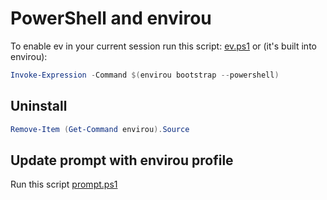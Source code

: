 # PowerShell and envirou

To enable ev in your current session run this script: [ev.ps1](./ev.ps1) or (it's built into envirou):
```powershell
Invoke-Expression -Command $(envirou bootstrap --powershell)
```

## Uninstall
```powershell
Remove-Item (Get-Command envirou).Source
```

## Update prompt with envirou profile
Run this script [prompt.ps1](./prompt.ps1) 
